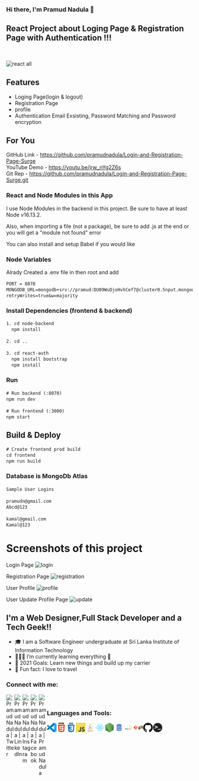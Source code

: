 ### Hi there, I'm Pramud Nadula 👋

## React Project about Loging Page & Registration Page with Authentication !!! 
<br />

![react all](https://user-images.githubusercontent.com/86596641/154451160-0093eeef-5cc2-4a66-a64d-ce744ab8c377.png)


## Features

- Loging Page(login & logout)
- Registration Page
- profile
- Authentication Email Exsisting, Password Matching and Password encryption


## For You
GitHub Link - https://github.com/pramudnadula/Login-and-Registration-Page-Surge
<br />
YouTube Demo - https://youtu.be/jrw_nYg2Z6s
<br />
Git Rep - https://github.com/pramudnadula/Login-and-Registration-Page-Surge.git

### React and Node Modules in this App

I use Node Modules in the backend in this project. Be sure to have at least Node v16.13.2.

Also, when importing a file (not a package), be sure to add .js at the end or you will get a "module not found" error

You can also install and setup Babel if you would like

### Node Variables

Alrady Created a .env file in then root and add

```
PORT = 8070
MONGODB_URL=mongodb+srv://pramud:DU09WuDjoHvhCef7@cluster0.5nput.mongodb.net/surge?retryWrites=true&w=majority
```

### Install Dependencies (frontend & backend)

```
1. cd node-backend
  npm install
   
2. cd ..

3. cd react-auth
  npm install bootstrap
  npm install
```

### Run

```
# Run backend (:8070)
npm run dev

# Run frontend (:3000) 
npm start

```

## Build & Deploy

```
# Create frontend prod build
cd frontend
npm run build
```



### Database is MongoDb Atlas



```
Sample User Logins

pramudn@gmail.com
Abcd@123

kamal@gmail.com
Kamal@123
```

# Screenshots of this project

Login Page
![login](https://user-images.githubusercontent.com/86596641/154448449-370fca83-b495-44be-923a-69d11508ca01.png)

Registration Page
![registration](https://user-images.githubusercontent.com/86596641/154448930-7b9840f9-4b34-4ad7-bd3d-c254fb58350f.png)

User Profile
![profile](https://user-images.githubusercontent.com/86596641/154449091-2139e2e0-1672-49c2-af2a-1277fa13d4b0.png)

User Update Profile Page
![update](https://user-images.githubusercontent.com/86596641/154449196-c4e50182-cd48-44c1-9138-84dcca8ce68c.png)


## I'm a Web Designer,Full Stack Developer and a Tech Geek!!
- 🎓 I am a Software Engineer undergraduate at Sri Lanka Institute of Information Technology
- 👨🏻‍💻 I’m currently learning everything 🤣
- 🥅 2021 Goals: Learn new things and build up my carrier
- 👣 Fun fact: I love to travel

### Connect with me:

[<img align="left" alt="PramudNadula | Twitter" width="22px" src="https://img.icons8.com/fluency/48/000000/twitter.png" />][twitter]
[<img align="left" alt="PramudNadula | LinkedIn" width="22px" src="https://img.icons8.com/fluency/48/000000/linkedin.png" />][linkedin]
[<img align="left" alt="PramudNadula | Instagram" width="22px" src="https://img.icons8.com/color/48/000000/instagram-new--v2.png" />][instagram]
[<img align="left" alt="PramudNadula | Facebook" width="22px" src="https://img.icons8.com/fluency/50/000000/facebook-new.png" />][facebook]
[<img align="left" alt="PramudNadula | PramudNadula" width="22px" src="https://img.icons8.com/color/48/000000/domain--v1.png" />][Portfolio]

<br />

### Languages and Tools:

<img align="left" alt="Visual Studio Code" width="26px" src="https://raw.githubusercontent.com/github/explore/80688e429a7d4ef2fca1e82350fe8e3517d3494d/topics/visual-studio-code/visual-studio-code.png" />
<img align="left" alt="HTML5" width="26px" src="https://raw.githubusercontent.com/github/explore/80688e429a7d4ef2fca1e82350fe8e3517d3494d/topics/html/html.png" />
<img align="left" alt="CSS3" width="26px" src="https://raw.githubusercontent.com/github/explore/80688e429a7d4ef2fca1e82350fe8e3517d3494d/topics/css/css.png" />
<img align="left" alt="JavaScript" width="26px" src="https://raw.githubusercontent.com/github/explore/80688e429a7d4ef2fca1e82350fe8e3517d3494d/topics/javascript/javascript.png" />
<img align="left" alt="Sass" width="26px" src="https://raw.githubusercontent.com/github/explore/80688e429a7d4ef2fca1e82350fe8e3517d3494d/topics/java/java.png" />
<img align="left" alt="React" width="26px" src="https://raw.githubusercontent.com/github/explore/80688e429a7d4ef2fca1e82350fe8e3517d3494d/topics/react/react.png" />
<img align="left" alt="Node.js" width="26px" src="https://raw.githubusercontent.com/github/explore/80688e429a7d4ef2fca1e82350fe8e3517d3494d/topics/nodejs/nodejs.png" />
<img align="left" alt="SQL" width="26px" src="https://raw.githubusercontent.com/github/explore/80688e429a7d4ef2fca1e82350fe8e3517d3494d/topics/sql/sql.png" />
<img align="left" alt="MySQL" width="26px" src="https://raw.githubusercontent.com/github/explore/80688e429a7d4ef2fca1e82350fe8e3517d3494d/topics/mysql/mysql.png" />
<img align="left" alt="Git" width="26px" src="https://raw.githubusercontent.com/github/explore/80688e429a7d4ef2fca1e82350fe8e3517d3494d/topics/git/git.png" />
<img align="left" alt="GitHub" width="26px" src="https://raw.githubusercontent.com/github/explore/78df643247d429f6cc873026c0622819ad797942/topics/github/github.png" />
<img align="left" alt="Terminal" width="26px" src="https://raw.githubusercontent.com/github/explore/80688e429a7d4ef2fca1e82350fe8e3517d3494d/topics/terminal/terminal.png" />

<br />
<br />

[twitter]: https://twitter.com/pramudnadula
[instagram]: https://www.instagram.com/_pramud_/
[facebook]: https://www.facebook.com/pramud.nadula.9/
[linkedin]: https://www.linkedin.com/in/pramudnadula
[Portfolio]: https://www.pramudnadula.com/
